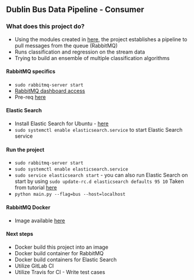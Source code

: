 ## Dublin Bus Data Pipeline - Consumer

### What does this project do?
 * Using the modules created in [here]('https://gitlab.scss.tcd.ie/panthb/Dublin-Transport_RPP'), the project establishes a pipeline to pull messages from the queue (RabbitMQ)
 * Runs classification and regression on the stream data
 * Trying to build an ensemble of multiple classification algorithms

#### RabbitMQ specifics
 * ```sudo rabbitmq-server start```
 * [RabbitMQ dashboard access]('https://developers.coveo.com/display/public/SitecoreV3/Accessing+the+RabbitMQ+Management+Console;jsessionid=548855A4C0EC0A72DA10CA8E400B124F')
 * Pre-req [here]('https://www.rabbitmq.com/management.html')

#### Elastic Search
 * Install Elastic Search for Ubuntu - [here]('https://www.digitalocean.com/community/tutorials/how-to-install-and-configure-elasticsearch-on-ubuntu-16-04')
 * ```sudo systemctl enable elasticsearch.service``` to start Elastic Search service

#### Run the project
 * ```sudo rabbitmq-server start```
 * ```sudo systemctl enable elasticsearch.service```
 * ```sudo service elasticsearch start``` - you can also run Elastic Search on start by using ```sudo update-rc.d elasticsearch defaults 95 10``` Taken from tutorial [here]('https://www.digitalocean.com/community/tutorials/how-to-install-elasticsearch-logstash-and-kibana-elk-stack-on-ubuntu-14-04')
 * ```python main.py --flag=bus --host=localhost```

#### RabbitMQ Docker
 * Image available [here]('https://docs.docker.com/samples/library/rabbitmq/')

#### Next steps
 * Docker build this project into an image
 * Docker build container for RabbitMQ
 * Docker build containers for Elastic Search
 * Utilize GitLab CI 
 * Utilize Travis for CI - Write test cases